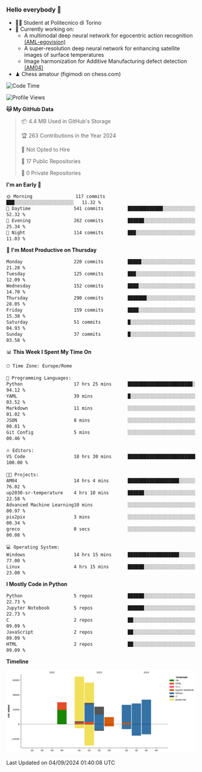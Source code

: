 ### Hello everybody 👋
- 🧑‍🎓 Student at Politecnico di Torino
- 🤖 Currently working on:
  - A multimodal deep neural network for egocentric action recognition [(AML-egovision)](https://github.com/figimodi/AML-egovision)
  - A super-resolution deep neural network for enhancing satellite images of surface temperatures
  - Image harmonization for Additive Manufacturing defect detection [(AM04)](https://github.com/figimodi/AM04)
- ♟ Chess amatour (figimodi on chess.com)

<!--
[![Figimodi's GitHub stats](https://github-readme-stats.vercel.app/api?username=figimodi&rank_icon=github&show_icons=true&include_all_commits=true)](https://github.com/figimodi/github-readme-stats)

![Top Langs](https://github-readme-stats.vercel.app/api/top-langs/?username=figimodi&layout=compact&)

[![Figimodi's WakaTime stats](https://github-readme-stats.vercel.app/api/wakatime?username=figimodi)](https://github.com/figimodi/github-readme-stats)
-->

<!--START_SECTION:waka-->
![Code Time](http://img.shields.io/badge/Code%20Time-315%20hrs%206%20mins-blue)

![Profile Views](http://img.shields.io/badge/Profile%20Views-0-blue)

**🐱 My GitHub Data** 

> 📦 4.4 MB Used in GitHub's Storage 
 > 
> 🏆 263 Contributions in the Year 2024
 > 
> 🚫 Not Opted to Hire
 > 
> 📜 17 Public Repositories 
 > 
> 🔑 0 Private Repositories 
 > 
**I'm an Early 🐤** 

```text
🌞 Morning                117 commits         ███░░░░░░░░░░░░░░░░░░░░░░   11.32 % 
🌆 Daytime                541 commits         █████████████░░░░░░░░░░░░   52.32 % 
🌃 Evening                262 commits         ██████░░░░░░░░░░░░░░░░░░░   25.34 % 
🌙 Night                  114 commits         ███░░░░░░░░░░░░░░░░░░░░░░   11.03 % 
```
📅 **I'm Most Productive on Thursday** 

```text
Monday                   220 commits         █████░░░░░░░░░░░░░░░░░░░░   21.28 % 
Tuesday                  125 commits         ███░░░░░░░░░░░░░░░░░░░░░░   12.09 % 
Wednesday                152 commits         ████░░░░░░░░░░░░░░░░░░░░░   14.70 % 
Thursday                 290 commits         ███████░░░░░░░░░░░░░░░░░░   28.05 % 
Friday                   159 commits         ████░░░░░░░░░░░░░░░░░░░░░   15.38 % 
Saturday                 51 commits          █░░░░░░░░░░░░░░░░░░░░░░░░   04.93 % 
Sunday                   37 commits          █░░░░░░░░░░░░░░░░░░░░░░░░   03.58 % 
```


📊 **This Week I Spent My Time On** 

```text
🕑︎ Time Zone: Europe/Rome

💬 Programming Languages: 
Python                   17 hrs 25 mins      ████████████████████████░   94.12 % 
YAML                     39 mins             █░░░░░░░░░░░░░░░░░░░░░░░░   03.52 % 
Markdown                 11 mins             ░░░░░░░░░░░░░░░░░░░░░░░░░   01.02 % 
JSON                     8 mins              ░░░░░░░░░░░░░░░░░░░░░░░░░   00.81 % 
Git Config               5 mins              ░░░░░░░░░░░░░░░░░░░░░░░░░   00.46 % 

🔥 Editors: 
VS Code                  18 hrs 30 mins      █████████████████████████   100.00 % 

🐱‍💻 Projects: 
AM04                     14 hrs 4 mins       ███████████████████░░░░░░   76.02 % 
up2030-sr-temperature    4 hrs 10 mins       ██████░░░░░░░░░░░░░░░░░░░   22.58 % 
Advanced Machine Learning10 mins             ░░░░░░░░░░░░░░░░░░░░░░░░░   00.97 % 
pix2pix                  3 mins              ░░░░░░░░░░░░░░░░░░░░░░░░░   00.34 % 
greco                    0 secs              ░░░░░░░░░░░░░░░░░░░░░░░░░   00.08 % 

💻 Operating System: 
Windows                  14 hrs 15 mins      ███████████████████░░░░░░   77.00 % 
Linux                    4 hrs 15 mins       ██████░░░░░░░░░░░░░░░░░░░   23.00 % 
```

**I Mostly Code in Python** 

```text
Python                   5 repos             ██████░░░░░░░░░░░░░░░░░░░   22.73 % 
Jupyter Notebook         5 repos             ██████░░░░░░░░░░░░░░░░░░░   22.73 % 
C                        2 repos             ██░░░░░░░░░░░░░░░░░░░░░░░   09.09 % 
JavaScript               2 repos             ██░░░░░░░░░░░░░░░░░░░░░░░   09.09 % 
HTML                     2 repos             ██░░░░░░░░░░░░░░░░░░░░░░░   09.09 % 
```



**Timeline**

![Lines of Code chart](https://raw.githubusercontent.com/figimodi/figimodi/main/assets/bar_graph.png)


 Last Updated on 04/09/2024 01:40:08 UTC
<!--END_SECTION:waka-->

<!--
**figimodi/figimodi** is a ✨ _special_ ✨ repository because its `README.md` (this file) appears on your GitHub profile.

Here are some ideas to get you started:

- 🔭 I’m currently working on ...
- 🌱 I’m currently learning ...
- 👯 I’m looking to collaborate on ...
- 🤔 I’m looking for help with ...
- 💬 Ask me about ...
- 📫 How to reach me: ...
- 😄 Pronouns: ...
- ⚡ Fun fact: ...
-->
